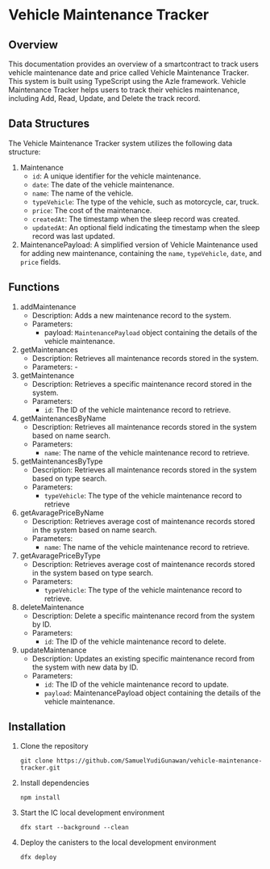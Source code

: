 # Vehicle Maintenance Tracker
## Overview

This documentation provides an overview of a smartcontract to track users vehicle maintenance date and price called Vehicle Maintenance Tracker. This system is built using TypeScript using the Azle framework. Vehicle Maintenance Tracker helps users to track their vehicles maintenance, including Add, Read, Update, and Delete the track record.

## Data Structures

The Vehicle Maintenance Tracker system utilizes the following data structure:
1. Maintenance
   - `id`: A unique identifier for the vehicle maintenance.
   - `date`: The date of the vehicle maintenance.
   - `name`: The name of the vehicle.
   - `typeVehicle`: The type of the vehicle, such as motorcycle, car, truck.
   - `price`: The cost of the maintenance.
   - `createdAt`: The timestamp when the sleep record was created.
   - `updatedAt`: An optional field indicating the timestamp when the sleep record was last updated.
2. MaintenancePayload: A simplified version of Vehicle Maintenance used for adding new maintenance, containing the `name`, `typeVehicle`, `date`, and `price` fields.

## Functions
1. addMaintenance
   - Description: Adds a new maintenance record to the system.
   - Parameters:
     - payload: `MaintenancePayload` object containing the details of the vehicle maintenance.
3. getMaintenances
   - Description: Retrieves all maintenance records stored in the system.
   - Parameters: -
5. getMaintenance
   - Description: Retrieves a specific maintenance record stored in the system.
   - Parameters:
     - `id`: The ID of the vehicle maintenance record to retrieve.
7. getMaintenancesByName
   - Description: Retrieves all maintenance records stored in the system based on name search.
   - Parameters:
     - `name`: The name of the vehicle maintenance record to retrieve.
9. getMaintenancesByType
    - Description: Retrieves all maintenance records stored in the system based on type search.
    - Parameters:
      - `typeVehicle`: The type of the vehicle maintenance record to retrieve
11. getAvaragePriceByName
    - Description: Retrieves average cost of maintenance records stored in the system based on name search.
    - Parameters:
      - `name`: The name of the vehicle maintenance record to retrieve.
13. getAvaragePriceByType
    - Description: Retrieves average cost of maintenance records stored in the system based on type search.
    - Parameters:
      - `typeVehicle`: The type of the vehicle maintenance record to retrieve.
15. deleteMaintenance
    - Description: Delete a specific maintenance record from the system by ID.
    - Parameters:
      - `id`: The ID of the vehicle maintenance record to delete.
17. updateMaintenance
    - Description: Updates an existing specific maintenance record from the system with new data by ID.
    - Parameters:
      - `id`: The ID of the vehicle maintenance record to update.
      - `payload`: MaintenancePayload object containing the details of the vehicle maintenance.

## Installation
1. Clone the repository
   
   ```
   git clone https://github.com/SamuelYudiGunawan/vehicle-maintenance-tracker.git
   ```
2. Install dependencies

   ```
   npm install
   ```
4. Start the IC local development environment

   ```
   dfx start --background --clean
   ```
5. Deploy the canisters to the local development environment

   ```
   dfx deploy
   ```
